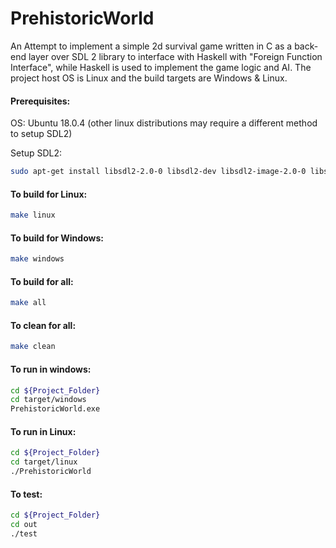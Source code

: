 # PrehistoricWorld
An Attempt to implement a simple 2d survival game written in C as a back-end layer over SDL 2 library to interface with Haskell with "Foreign Function Interface", while Haskell is used to implement the game logic and AI.
The project host OS is Linux and the build targets are Windows & Linux.

#### Prerequisites:

OS: Ubuntu 18.0.4 (other linux distributions may require a different method to setup SDL2)

Setup SDL2: 
```bash
sudo apt-get install libsdl2-2.0-0 libsdl2-dev libsdl2-image-2.0-0 libsdl2-image-dev
```

#### To build for Linux:
```bash
make linux
```
#### To build for Windows:
```bash
make windows
```
#### To build for all:
```bash
make all
```
#### To clean for all:
```bash
make clean
```

#### To run in windows:
```bash
cd ${Project_Folder}
cd target/windows
PrehistoricWorld.exe
```
#### To run in Linux:
```bash
cd ${Project_Folder}
cd target/linux
./PrehistoricWorld
```
#### To test:
```bash
cd ${Project_Folder}
cd out
./test
```

